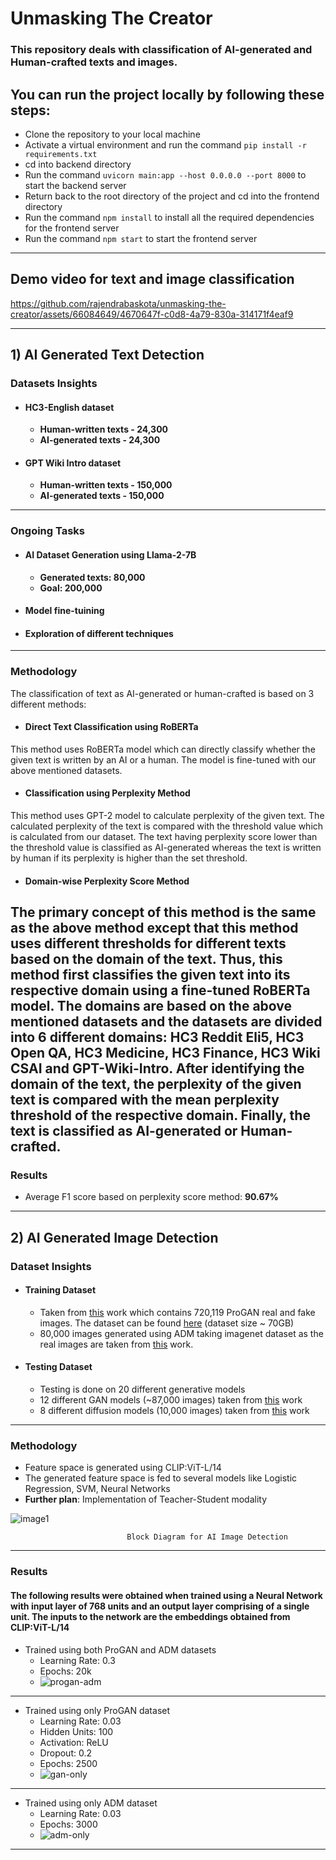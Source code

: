 # **Unmasking The Creator**
### This repository deals with classification of AI-generated and Human-crafted texts and images.

## **You can run the project locally by following these steps:**
   * Clone the repository to your local machine
   * Activate a virtual environment and run the command `pip install -r requirements.txt`
   * cd into backend directory
   * Run the command `uvicorn main:app --host 0.0.0.0 --port 8000` to start the backend server
   * Return back to the root directory of the project and cd into the frontend directory
   * Run the command `npm install` to install all the required dependencies for the frontend server
   * Run the command `npm start` to start the frontend server

---
## **Demo video for text and image classification**
https://github.com/rajendrabaskota/unmasking-the-creator/assets/66084649/4670647f-c0d8-4a79-830a-314171f4eaf9

---
## **1) AI Generated Text Detection**
### **Datasets Insights**
* #### **HC3-English dataset**
    * **Human-written texts - 24,300**
    * **AI-generated texts - 24,300**

* #### **GPT Wiki Intro dataset**
    * **Human-written texts - 150,000**
    * **AI-generated texts - 150,000**
---

### **Ongoing Tasks**
* #### **AI Dataset Generation using Llama-2-7B**
    * **Generated texts: 80,000**
    * **Goal: 200,000**
* #### **Model fine-tuining**
* #### **Exploration of different techniques**
---

### **Methodology**
The classification of text as AI-generated or human-crafted is based on 3 different methods:

* #### **Direct Text Classification using RoBERTa**
This method uses RoBERTa model which can directly classify whether the given text is written by an AI or a human. The model is fine-tuned with our above mentioned datasets.

* #### **Classification using Perplexity Method**
This method uses GPT-2 model to calculate perplexity of the given text. The calculated perplexity of the text is compared with the threshold value which is calculated from our dataset. The text having perplexity score lower than the threshold value is classified as AI-generated whereas the text is written by human if its perplexity is higher than the set threshold.

* #### **Domain-wise Perplexity Score Method**
The primary concept of this method is the same as the above method except that this method uses different thresholds for different texts based on the domain of the text. Thus, this method first classifies the given text into its respective domain using a fine-tuned RoBERTa model. The domains are based on the above mentioned datasets and the datasets are divided into 6 different domains: HC3 Reddit Eli5, HC3 Open QA, HC3 Medicine, HC3 Finance, HC3 Wiki CSAI and GPT-Wiki-Intro. After identifying the domain of the text, the perplexity of the given text is compared with the mean perplexity threshold of the respective domain. Finally, the text is classified as AI-generated or Human-crafted.
---

### **Results**
* Average F1 score based on perplexity score method: **90.67%**
---


## **2) AI Generated Image Detection**
### **Dataset Insights**
* #### **Training Dataset**
    * Taken from [this](https://arxiv.org/abs/1912.11035) work which contains 720,119 ProGAN real and fake images. The dataset can be found [here](https://drive.google.com/file/d/1iVNBV0glknyTYGA9bCxT_d0CVTOgGcKh/view) (dataset size ~ 70GB)
    * 80,000 images generated using ADM taking imagenet dataset as the real images are taken from [this](https://github.com/ZhendongWang6/DIRE) work.

* #### **Testing Dataset**
    * Testing is done on 20 different generative models
    * 12 different GAN models (~87,000 images) taken from [this](https://arxiv.org/abs/1912.11035) work
    * 8 different diffusion models (10,000 images) taken from [this](https://github.com/Yuheng-Li/UniversalFakeDetect) work
---
 
### **Methodology**
* Feature space is generated using CLIP:ViT-L/14
* The generated feature space is fed to several models like Logistic Regression, SVM, Neural Networks
* **Further plan**: Implementation of Teacher-Student modality

![image1](https://github.com/rajendrabaskota/unmasking-the-creator/assets/66084649/9cbe46db-03e0-4ca9-a54d-ef00338e3b68)

                              Block Diagram for AI Image Detection
---

### **Results**
#### The following results were obtained when trained using a Neural Network with input layer of 768 units and an output layer comprising of a single unit. The inputs to the network are the embeddings obtained from CLIP:ViT-L/14
* Trained using both ProGAN and ADM datasets
   * Learning Rate: 0.3
   * Epochs: 20k
   * 
     ![progan-adm](https://github.com/rajendrabaskota/unmasking-the-creator/assets/66084649/67193485-d03d-4629-9d35-8da62b89f163)
---

* Trained using only ProGAN dataset
   * Learning Rate: 0.03
   * Hidden Units: 100
   * Activation: ReLU
   * Dropout: 0.2
   * Epochs: 2500
   * 
     ![gan-only](https://github.com/rajendrabaskota/unmasking-the-creator/assets/66084649/5f365844-5444-41b0-b807-ba21c10c3f9c)
---

* Trained using only ADM dataset
   * Learning Rate: 0.03
   * Epochs: 3000
   *
     ![adm-only](https://github.com/rajendrabaskota/unmasking-the-creator/assets/66084649/278733e3-abc7-4c2e-98b5-92d0010d98fc)

---
